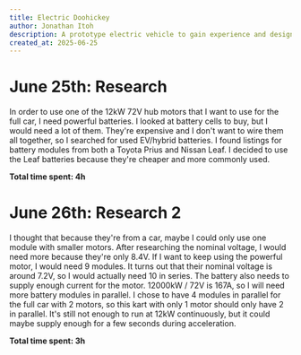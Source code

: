```yaml
---
title: Electric Doohickey
author: Jonathan Itoh
description: A prototype electric vehicle to gain experience and design the electric system of an ethanol-electric hybrid I want to build in the future (and to build a fun go-kart). It's an array of 20 Nissan Leaf batteries managed by a BMS to power a 12kW hub motor (or a temporary hoverboard motor until I could afford it).
created_at: 2025-06-25
---
```




# June 25th: Research
In order to use one of the 12kW 72V hub motors that I want to use for the full car, I need powerful batteries. I looked at battery cells to buy, but I would need a lot of them. They're expensive and I don't want to wire them all together, so I searched for used EV/hybrid batteries. I found listings for battery modules from both a Toyota Prius and Nissan Leaf. I decided to use the Leaf batteries because they're cheaper and more commonly used.

**Total time spent: 4h**



# June 26th: Research 2
I thought that because they're from a car, maybe I could only use one module with smaller motors. After researching the nominal voltage, I would need more because they're only 8.4V. If I want to keep using the powerful motor, I would need 9 modules. It turns out that their nominal voltage is around 7.2V, so I would actually need 10 in series. The battery also needs to supply enough current for the motor. 12000kW / 72V is 167A, so I will need more battery modules in parallel. I chose to have 4 modules in parallel for the full car with 2 motors, so this kart with only 1 motor should only have 2 in parallel. It's still not enough to run at 12kW continuously, but it could maybe supply enough for a few seconds during acceleration.

**Total time spent: 3h**
